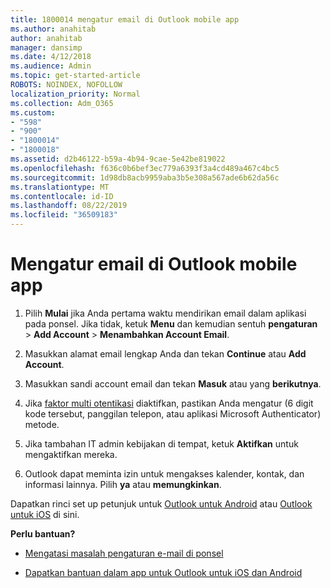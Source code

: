```yaml
---
title: 1800014 mengatur email di Outlook mobile app
ms.author: anahitab
author: anahitab
manager: dansimp
ms.date: 4/12/2018
ms.audience: Admin
ms.topic: get-started-article
ROBOTS: NOINDEX, NOFOLLOW
localization_priority: Normal
ms.collection: Adm_O365
ms.custom:
- "598"
- "900"
- "1800014"
- "1800018"
ms.assetid: d2b46122-b59a-4b94-9cae-5e42be819022
ms.openlocfilehash: f636c0b6bef3ec779a6393f3a4cd489a467c4bc5
ms.sourcegitcommit: 1d98db8acb9959aba3b5e308a567ade6b62da56c
ms.translationtype: MT
ms.contentlocale: id-ID
ms.lasthandoff: 08/22/2019
ms.locfileid: "36509183"
---
```

# <a name="set-up-email-in-the-outlook-mobile-app"></a>Mengatur email di Outlook mobile app

1. Pilih **Mulai** jika Anda pertama waktu mendirikan email dalam aplikasi pada ponsel. Jika tidak, ketuk **Menu** dan kemudian sentuh **pengaturan** \> **Add Account** \> **Menambahkan Account Email**.

2. Masukkan alamat email lengkap Anda dan tekan **Continue** atau **Add Account**.

3. Masukkan sandi account email dan tekan **Masuk** atau yang **berikutnya**.

4. Jika [faktor multi otentikasi](https://support.office.com/article/8f0454b2-f51a-4d9c-bcde-2c48e41621c6.aspx) diaktifkan, pastikan Anda mengatur (6 digit kode tersebut, panggilan telepon, atau aplikasi Microsoft Authenticator) metode.

5. Jika tambahan IT admin kebijakan di tempat, ketuk **Aktifkan** untuk mengaktifkan mereka.

6. Outlook dapat meminta izin untuk mengakses kalender, kontak, dan informasi lainnya. Pilih **ya** atau **memungkinkan**.

Dapatkan rinci set up petunjuk untuk [Outlook untuk Android](https://support.office.com/article/886db551-8dfa-4fd5-b835-f8e532091872.aspx) atau [Outlook untuk iOS](https://support.office.com/article/b2de2161-cc1d-49ef-9ef9-81acd1c8e234.aspx) di sini.
  
 **Perlu bantuan?**
  
- [Mengatasi masalah pengaturan e-mail di ponsel](https://support.office.com/article/a264ef01-9c88-48fb-9285-7017e4f31f02.aspx)

- [Dapatkan bantuan dalam app untuk Outlook untuk iOS dan Android](https://support.office.com/article/218a22d1-9fa5-4889-b689-de1c63493243.aspx#ID0EAABAAA=Contact_Support)
